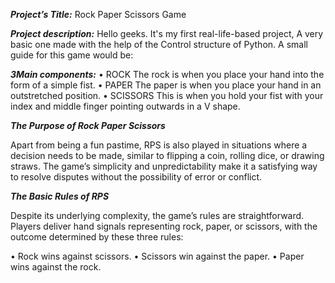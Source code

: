 **_Project’s Title:_**
Rock Paper Scissors Game

**_Project description:_**
Hello geeks. It's my first real-life-based project, A very basic one made with the help of the Control structure of Python. A small guide for this game would be:

**_3Main components:_**
• ROCK 
        The rock is when you place your hand into the form of a simple fist.
• PAPER 
        The paper is when you place your hand in an outstretched position.
• SCISSORS 
        This is when you hold your fist with your index and middle finger pointing outwards in a V shape.

**_The Purpose of Rock Paper Scissors_**

Apart from being a fun pastime, RPS is also played in situations where a decision needs to be made, similar to flipping a coin, rolling dice, or drawing straws. The game’s simplicity and unpredictability make it a satisfying way to resolve disputes without the possibility of error or conflict.

**_The Basic Rules of RPS_**

Despite its underlying complexity, the game’s rules are straightforward. Players deliver hand signals representing rock, paper, or scissors, with the outcome determined by these three rules:

• Rock wins against scissors.
• Scissors win against the paper.
• Paper wins against the rock.
